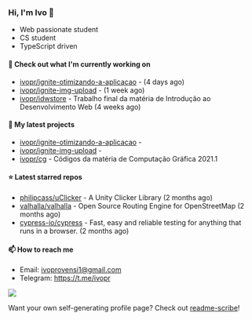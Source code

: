### Hi, I'm Ivo 👋

* Web passionate student
* CS student
* TypeScript driven

#### 👷 Check out what I'm currently working on

- [ivopr/ignite-otimizando-a-aplicacao](https://github.com/ivopr/ignite-otimizando-a-aplicacao) -  (4 days ago)
- [ivopr/ignite-img-upload](https://github.com/ivopr/ignite-img-upload) -  (1 week ago)
- [ivopr/idwstore](https://github.com/ivopr/idwstore) - Trabalho final da matéria de Introdução ao Desenvolvimento Web (4 weeks ago)

#### 🌱 My latest projects

- [ivopr/ignite-otimizando-a-aplicacao](https://github.com/ivopr/ignite-otimizando-a-aplicacao) - 
- [ivopr/ignite-img-upload](https://github.com/ivopr/ignite-img-upload) - 
- [ivopr/cg](https://github.com/ivopr/cg) - Códigos da matéria de Computação Gráfica 2021.1

#### ⭐️ Latest starred repos

- [philipcass/uClicker](https://github.com/philipcass/uClicker) - A Unity Clicker Library (2 months ago)
- [valhalla/valhalla](https://github.com/valhalla/valhalla) - Open Source Routing Engine for OpenStreetMap (2 months ago)
- [cypress-io/cypress](https://github.com/cypress-io/cypress) - Fast, easy and reliable testing for anything that runs in a browser. (2 months ago)

#### 📫 How to reach me

- Email: [ivoprovensi1@gmail.com](mailto://ivoprovensi1@gmail.com)
- Telegram: https://t.me/ivopr

![](https://github-readme-stats.vercel.app/api/top-langs/?username=ivopr&layout=compact&theme=react)

Want your own self-generating profile page? Check out [readme-scribe](https://github.com/muesli/readme-scribe)!
